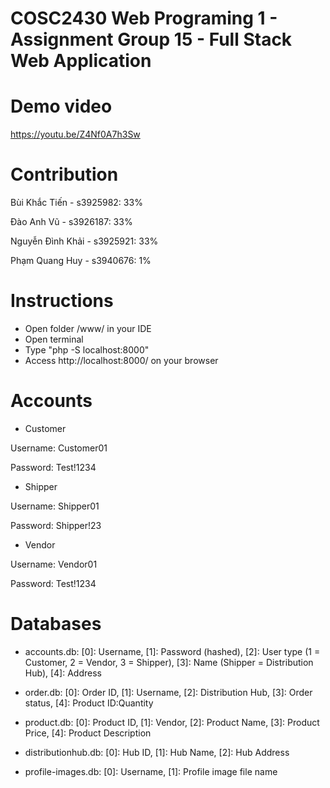 # COSC2430 Web Programing 1 - Assignment Group 15 - Full Stack Web Application
 
# Demo video
https://youtu.be/Z4Nf0A7h3Sw

# Contribution
Bùi Khắc Tiến - s3925982: 33%

Đào Anh Vũ - s3926187: 33%

Nguyễn Đình Khải - s3925921: 33%

Phạm Quang Huy - s3940676: 1%

# Instructions
- Open folder /www/ in your IDE
- Open terminal
- Type "php -S localhost:8000"
- Access http://localhost:8000/ on your browser

# Accounts
- Customer

Username: Customer01

Password: Test!1234

- Shipper

Username: Shipper01

Password: Shipper!23

- Vendor

Username: Vendor01

Password: Test!1234

# Databases
- accounts.db: 
[0]: Username,
[1]: Password (hashed),
[2]: User type (1 = Customer, 2 = Vendor, 3 = Shipper),
[3]: Name (Shipper = Distribution Hub),
[4]: Address

- order.db: 
[0]: Order ID,
[1]: Username,
[2]: Distribution Hub,
[3]: Order status,
[4]: Product ID:Quantity

- product.db: 
[0]: Product ID,
[1]: Vendor,
[2]: Product Name,
[3]: Product Price,
[4]: Product Description

- distributionhub.db: 
[0]: Hub ID,
[1]: Hub Name,
[2]: Hub Address

- profile-images.db: 
[0]: Username,
[1]: Profile image file name
